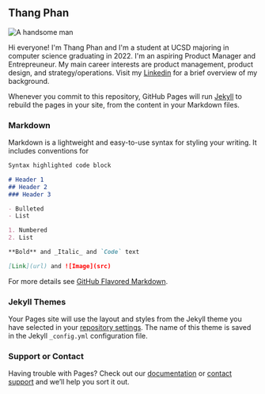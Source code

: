 ## Thang Phan

![A handsome man](https://scontent-lax3-1.xx.fbcdn.net/v/t1.0-9/136433011_3335181569921810_7563291832489867462_n.jpg?_nc_cat=102&ccb=2&_nc_sid=730e14&_nc_ohc=LTDw31bsJksAX-pjhcP&_nc_ht=scontent-lax3-1.xx&oh=2c03e583e6e77b6f52cbb5aec41ba739&oe=60195DB1)

Hi everyone! I'm Thang Phan and I'm a student at UCSD majoring in computer science graduating in 2022. I'm an aspiring Product Manager and Entrepreuneur. My main career interests are product management, product design, and strategy/operations. Visit my [Linkedin](https://www.linkedin.com/in/thangmichaelphan/) for a brief overview of my background. 

Whenever you commit to this repository, GitHub Pages will run [Jekyll](https://jekyllrb.com/) to rebuild the pages in your site, from the content in your Markdown files.

### Markdown

Markdown is a lightweight and easy-to-use syntax for styling your writing. It includes conventions for

```markdown
Syntax highlighted code block

# Header 1
## Header 2
### Header 3

- Bulleted
- List

1. Numbered
2. List

**Bold** and _Italic_ and `Code` text

[Link](url) and ![Image](src)
```

For more details see [GitHub Flavored Markdown](https://guides.github.com/features/mastering-markdown/).

### Jekyll Themes

Your Pages site will use the layout and styles from the Jekyll theme you have selected in your [repository settings](https://github.com/bamkho/bamkho.github.io/settings). The name of this theme is saved in the Jekyll `_config.yml` configuration file.

### Support or Contact

Having trouble with Pages? Check out our [documentation](https://docs.github.com/categories/github-pages-basics/) or [contact support](https://github.com/contact) and we’ll help you sort it out.

